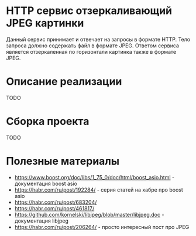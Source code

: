# HTTP сервис отзеркаливающий JPEG картинки

Данный сервис принимает и отвечает на запросы в формате HTTP. Тело запроса должно содержать файл в формате JPEG. Ответом сервиса является отзеркаленная по горизонтали картинка также в формате JPEG.

# Описание реализации
TODO

# Сборка проекта
TODO

# Полезные материалы
* https://www.boost.org/doc/libs/1_75_0/doc/html/boost_asio.html - документация boost asio
* https://habr.com/ru/post/192284/ - серия статей на хабре про boost asio
* https://habr.com/ru/post/683204/
* https://habr.com/ru/post/461817/
* https://github.com/kornelski/libjpeg/blob/master/libjpeg.doc - документация libjpeg
* https://habr.com/ru/post/206264/ - просто интересный пост про JPEG
